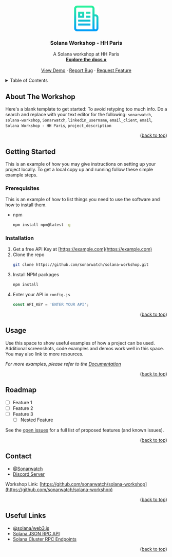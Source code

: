 <div id="top"></div>

<!-- PROJECT LOGO -->
<br />
<div align="center">
  <a href="https://github.com/sonarwatch/solana-workshop">
    <img src="images/logo.png" alt="Logo" width="80" height="80">
  </a>

<h3 align="center">Solana Workshop - HH Paris</h3>

  <p align="center">
    A Solana workshop at HH Paris
    <br />
    <a href="https://github.com/sonarwatch/solana-workshop"><strong>Explore the docs »</strong></a>
    <br />
    <br />
    <a href="https://github.com/sonarwatch/solana-workshop">View Demo</a>
    ·
    <a href="https://github.com/sonarwatch/solana-workshop/issues">Report Bug</a>
    ·
    <a href="https://github.com/sonarwatch/solana-workshop/issues">Request Feature</a>
  </p>
</div>



<!-- TABLE OF CONTENTS -->
<details>
  <summary>Table of Contents</summary>
  <ol>
    <li><a href="#about-the-workshop">About The Workshop</a></li>
    <li>
      <a href="#getting-started">Getting Started</a>
      <ul>
        <li><a href="#prerequisites">Prerequisites</a></li>
        <li><a href="#installation">Installation</a></li>
      </ul>
    </li>
    <li><a href="#usage">Usage</a></li>
    <li><a href="#roadmap">Roadmap</a></li>
    <li><a href="#contact">Contact</a></li>
    <li><a href="#useful-links">Useful Links</a></li>
  </ol>
</details>



## About The Workshop

Here's a blank template to get started: To avoid retyping too much info. Do a search and replace with your text editor for the following: `sonarwatch`, `solana-workshop`, `Sonarwatch`, `linkedin_username`, `email_client`, `email`, `Solana Workshop - HH Paris`, `project_description`

<p align="right">(<a href="#top">back to top</a>)</p>


<!-- GETTING STARTED -->
## Getting Started

This is an example of how you may give instructions on setting up your project locally.
To get a local copy up and running follow these simple example steps.

### Prerequisites

This is an example of how to list things you need to use the software and how to install them.
* npm
  ```sh
  npm install npm@latest -g
  ```

### Installation

1. Get a free API Key at [https://example.com](https://example.com)
2. Clone the repo
   ```sh
   git clone https://github.com/sonarwatch/solana-workshop.git
   ```
3. Install NPM packages
   ```sh
   npm install
   ```
4. Enter your API in `config.js`
   ```js
   const API_KEY = 'ENTER YOUR API';
   ```

<p align="right">(<a href="#top">back to top</a>)</p>



<!-- USAGE EXAMPLES -->
## Usage

Use this space to show useful examples of how a project can be used. Additional screenshots, code examples and demos work well in this space. You may also link to more resources.

_For more examples, please refer to the [Documentation](https://example.com)_

<p align="right">(<a href="#top">back to top</a>)</p>



<!-- ROADMAP -->
## Roadmap

- [ ] Feature 1
- [ ] Feature 2
- [ ] Feature 3
    - [ ] Nested Feature

See the [open issues](https://github.com/sonarwatch/solana-workshop/issues) for a full list of proposed features (and known issues).

<p align="right">(<a href="#top">back to top</a>)</p>



<!-- CONTACT -->
## Contact

* [@Sonarwatch](https://twitter.com/Sonarwatch)
* [Discord Server](http://discord.gg/gG4DvM2JGw)

Workshop Link: [https://github.com/sonarwatch/solana-workshop](https://github.com/sonarwatch/solana-workshop)

<p align="right">(<a href="#top">back to top</a>)</p>



<!-- ACKNOWLEDGMENTS -->
## Useful Links

* [@solana/web3.js](https://solana-labs.github.io/solana-web3.js/)
* [Solana JSON RPC API](https://docs.solana.com/developing/clients/jsonrpc-api)
* [Solana Cluster RPC Endpoints](https://docs.solana.com/cluster/rpc-endpoints)

<p align="right">(<a href="#top">back to top</a>)</p>
